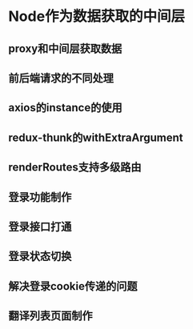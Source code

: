 # Node作为数据获取的中间层

## proxy和中间层获取数据

## 前后端请求的不同处理

## axios的instance的使用

## redux-thunk的withExtraArgument

## renderRoutes支持多级路由

## 登录功能制作

## 登录接口打通

## 登录状态切换

## 解决登录cookie传递的问题

## 翻译列表页面制作